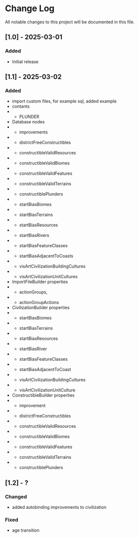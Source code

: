 # Change Log
All notable changes to this project will be documented in this file.

## [1.0] - 2025-03-01

### Added

- Initial release

## [1.1] - 2025-03-02

### Added

- import custom files, for example sql, added example
- contants
- - PLUNDER
- Database nodes
- - improvements
- - districtFreeConstructibles
- - constructibleValidResources
- - constructibleValidBiomes
- - constructibleValidFeatures
- - constructibleValidTerrains
- - constructiblePlunders
- - startBiasBiomes
- - startBiasTerrains
- - startBiasResources
- - startBiasRivers
- - startBiasFeatureClasses
- - startBiasAdjacentToCoasts
- - visArtCivilizationBuildingCultures
- - visArtCivilizationUnitCultures
- ImportFileBuilder properties
- - actionGroups,
- - actionGroupActions
- CivilizationBuilder properties
- - startBiasBiomes
- - startBiasTerrains
- - startBiasResources
- - startBiasRiver
- - startBiasFeatureClasses
- - startBiasAdjacentToCoast
- - visArtCivilizationBuildingCultures
- - visArtCivilizationUnitCulture
- ConstructibleBuilder properties
- - improvement
- - districtFreeConstructibles
- - constructibleValidResources
- - constructibleValidBiomes
- - constructibleValidFeatures
- - constructibleValidTerrains
- - constructiblePlunders

## [1.2] - ?

### Changed

- added autobinding improvements to civilization

### Fixed

- age transition




